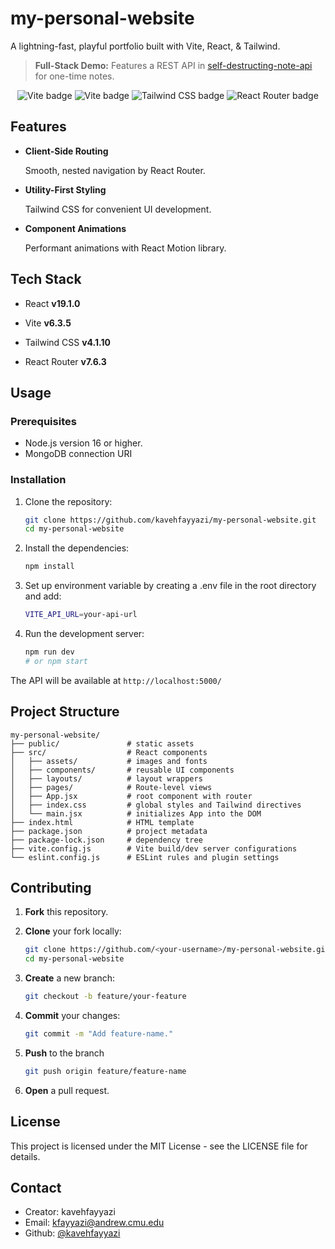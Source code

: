 # my-personal-website

A lightning-fast, playful portfolio built with Vite, React, & Tailwind.

> **Full-Stack Demo:**
> Features a REST API in [self-destructing-note-api](https://github.com/kavehfayyazi/self-destructing-note-api) for one-time notes.

<p align="center"> 
    <img src="https://img.shields.io/badge/react-v19.1.0-brightgreen.svg" alt="Vite badge" /> 
    <img src="https://img.shields.io/badge/vite-v6.3.5-brightgreen" alt="Vite badge" /> 
    <img src="https://img.shields.io/badge/tailwindcss-v4.1.10-brightgreen" alt="Tailwind CSS badge" /> 
    <img src="https://img.shields.io/badge/react--router-v7.6.3-brightgreen" alt="React Router badge" /> 
</p>

## Features

- **Client-Side Routing**

  Smooth, nested navigation by React Router.

- **Utility-First Styling**

  Tailwind CSS for convenient UI development.

- **Component Animations**

  Performant animations with React Motion library.

## Tech Stack

- React **v19.1.0**

- Vite **v6.3.5**

- Tailwind CSS **v4.1.10**

- React Router **v7.6.3**

## Usage

### Prerequisites
- Node.js version 16 or higher.
- MongoDB connection URI

### Installation


1. Clone the repository:
    
    ```bash
    git clone https://github.com/kavehfayyazi/my-personal-website.git
    cd my-personal-website
    ```
    
2. Install the dependencies:

    ```bash
    npm install
    ```

3. Set up environment variable by creating a .env file in the root directory and add:

    ```bash
    VITE_API_URL=your-api-url
    ```

4. Run the development server:
    ```bash
    npm run dev
    # or npm start
    ```

The API will be available at ``` http://localhost:5000/ ```

## Project Structure
```
my-personal-website/
├── public/               # static assets
├── src/                  # React components
│   ├── assets/           # images and fonts
│   ├── components/       # reusable UI components
│   ├── layouts/          # layout wrappers
│   ├── pages/            # Route-level views
│   ├── App.jsx           # root component with router
│   ├── index.css         # global styles and Tailwind directives
│   └── main.jsx          # initializes App into the DOM
├── index.html            # HTML template
├── package.json          # project metadata
├── package-lock.json     # dependency tree
├── vite.config.js        # Vite build/dev server configurations
└── eslint.config.js      # ESLint rules and plugin settings
```

## Contributing

1. **Fork** this repository.

2. **Clone** your fork locally:

    ```bash
    git clone https://github.com/<your-username>/my-personal-website.git
    cd my-personal-website
    ```

3. **Create** a new branch:

    ```bash
    git checkout -b feature/your-feature
    ```

4. **Commit** your changes:

    ```bash
    git commit -m "Add feature-name."
    ```

5. **Push** to the branch

    ```bash
    git push origin feature/feature-name
    ```

6. **Open** a pull request.

## License

This project is licensed under the MIT License - see the LICENSE file for details.

## Contact

- Creator: kavehfayyazi
- Email: [kfayyazi@andrew.cmu.edu](mailto:kfayyazi@andrew.cmu.edu)
- Github: [@kavehfayyazi](https://github.com/kavehfayyazi)